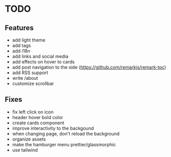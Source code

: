 # TODO

## Features

- add light theme
- add tags
- add i18n
- add links and social media
- add effects on hover to cards
- add post navigation to the side (<https://github.com/remarkjs/remark-toc>)
- add RSS support
- write /about
- customize scrollbar

## Fixes

- fix left click on icon
- header hover bold color
- create cards component
- improve interactivity to the backgound
- when changing page, don't reload the background
- organize assets
- make the hamburger menu prettier/glassmorphic
- use tailwind
